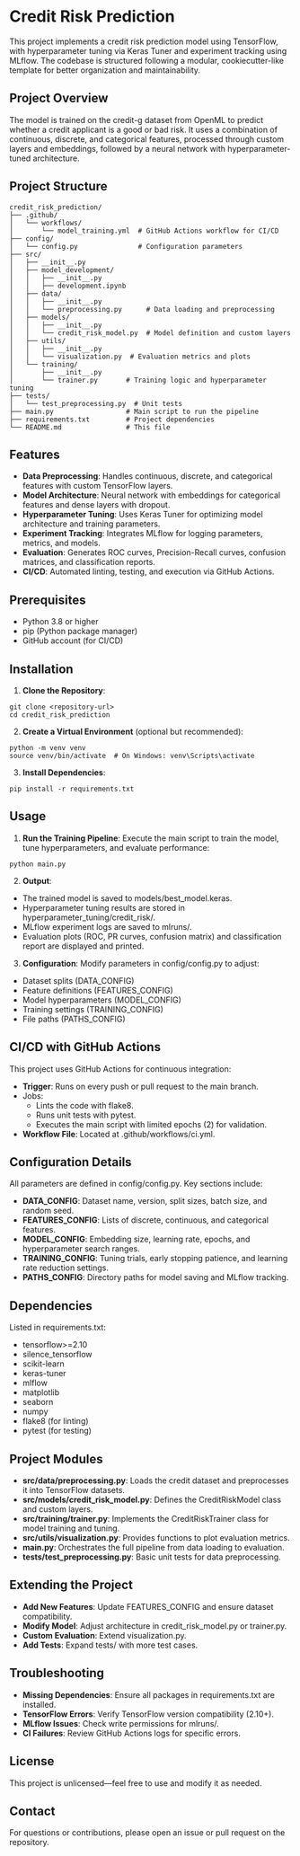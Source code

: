 # Credit Risk Prediction

This project implements a credit risk prediction model using TensorFlow, with hyperparameter tuning via Keras Tuner and experiment tracking using MLflow. The codebase is structured following a modular, cookiecutter-like template for better organization and maintainability.

## Project Overview

The model is trained on the credit-g dataset from OpenML to predict whether a credit applicant is a good or bad risk. It uses a combination of continuous, discrete, and categorical features, processed through custom layers and embeddings, followed by a neural network with hyperparameter-tuned architecture.

## Project Structure

```
credit_risk_prediction/
├── .github/
│   └── workflows/
│       └── model_training.yml  # GitHub Actions workflow for CI/CD
├── config/
│   └── config.py               # Configuration parameters
├── src/
│   ├── __init__.py
│   ├── model_development/
│   │   ├── __init__.py
│   │   ├── development.ipynb
│   ├── data/
│   │   ├── __init__.py
│   │   └── preprocessing.py      # Data loading and preprocessing
│   ├── models/
│   │   ├── __init__.py
│   │   └── credit_risk_model.py  # Model definition and custom layers
│   ├── utils/
│   │   ├── __init__.py
│   │   └── visualization.py  # Evaluation metrics and plots
│   └── training/
│       ├── __init__.py
│       └── trainer.py       # Training logic and hyperparameter tuning
├── tests/
│   └── test_preprocessing.py  # Unit tests
├── main.py                  # Main script to run the pipeline
├── requirements.txt         # Project dependencies
└── README.md                # This file
```

## Features

- **Data Preprocessing**: Handles continuous, discrete, and categorical features with custom TensorFlow layers.
- **Model Architecture**: Neural network with embeddings for categorical features and dense layers with dropout.
- **Hyperparameter Tuning**: Uses Keras Tuner for optimizing model architecture and training parameters.
- **Experiment Tracking**: Integrates MLflow for logging parameters, metrics, and models.
- **Evaluation**: Generates ROC curves, Precision-Recall curves, confusion matrices, and classification reports.
- **CI/CD**: Automated linting, testing, and execution via GitHub Actions.

## Prerequisites

- Python 3.8 or higher
- pip (Python package manager)
- GitHub account (for CI/CD)

## Installation

1. **Clone the Repository**:

```
git clone <repository-url>
cd credit_risk_prediction
```

2. **Create a Virtual Environment** (optional but recommended):

```
python -m venv venv
source venv/bin/activate  # On Windows: venv\Scripts\activate
```

3. **Install Dependencies**:

```
pip install -r requirements.txt
```

## Usage

1. **Run the Training Pipeline**: Execute the main script to train the model, tune hyperparameters, and evaluate performance:

```
python main.py
```

2. **Output**:

- The trained model is saved to models/best_model.keras.
- Hyperparameter tuning results are stored in hyperparameter_tuning/credit_risk/.
- MLflow experiment logs are saved to mlruns/.
- Evaluation plots (ROC, PR curves, confusion matrix) and classification report are displayed and printed.

3. **Configuration**: Modify parameters in config/config.py to adjust:

- Dataset splits (DATA_CONFIG)
- Feature definitions (FEATURES_CONFIG)
- Model hyperparameters (MODEL_CONFIG)
- Training settings (TRAINING_CONFIG)
- File paths (PATHS_CONFIG)

## CI/CD with GitHub Actions

This project uses GitHub Actions for continuous integration:

- **Trigger**: Runs on every push or pull request to the main branch.
- Jobs:
  - Lints the code with flake8.
  - Runs unit tests with pytest.
  - Executes the main script with limited epochs (2) for validation.
- **Workflow File**: Located at .github/workflows/ci.yml.

## Configuration Details

All parameters are defined in config/config.py. Key sections include:

- **DATA_CONFIG**: Dataset name, version, split sizes, batch size, and random seed.
- **FEATURES_CONFIG**: Lists of discrete, continuous, and categorical features.
- **MODEL_CONFIG**: Embedding size, learning rate, epochs, and hyperparameter search ranges.
- **TRAINING_CONFIG**: Tuning trials, early stopping patience, and learning rate reduction settings.
- **PATHS_CONFIG**: Directory paths for model saving and MLflow tracking.

## Dependencies

Listed in requirements.txt:

- tensorflow>=2.10
- silence_tensorflow
- scikit-learn
- keras-tuner
- mlflow
- matplotlib
- seaborn
- numpy
- flake8 (for linting)
- pytest (for testing)

## Project Modules

- **src/data/preprocessing.py**: Loads the credit dataset and preprocesses it into TensorFlow datasets.
- **src/models/credit_risk_model.py**: Defines the CreditRiskModel class and custom layers.
- **src/training/trainer.py**: Implements the CreditRiskTrainer class for model training and tuning.
- **src/utils/visualization.py**: Provides functions to plot evaluation metrics.
- **main.py**: Orchestrates the full pipeline from data loading to evaluation.
- **tests/test_preprocessing.py**: Basic unit tests for data preprocessing.

## Extending the Project

- **Add New Features**: Update FEATURES_CONFIG and ensure dataset compatibility.
- **Modify Model**: Adjust architecture in credit_risk_model.py or trainer.py.
- **Custom Evaluation**: Extend visualization.py.
- **Add Tests**: Expand tests/ with more test cases.

## Troubleshooting

- **Missing Dependencies**: Ensure all packages in requirements.txt are installed.
- **TensorFlow Errors**: Verify TensorFlow version compatibility (2.10+).
- **MLflow Issues**: Check write permissions for mlruns/.
- **CI Failures**: Review GitHub Actions logs for specific errors.

## License

This project is unlicensed—feel free to use and modify it as needed.

## Contact

For questions or contributions, please open an issue or pull request on the repository.